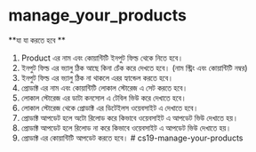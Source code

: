 # manage_your_products

**যা যা করতে হবে ** 



1. Product এর নাম এবং কোয়ান্টিটি ইনপুট ফিল্ড থেকে নিতে হবে। 
2. ইনপুট ফিল্ড এর ভ্যালু ঠিক আছে কিনা চেঁক করে দেখতে হবে। (নাম স্ট্রিং এবং কোয়ান্টিটি নম্বর)
3. ইনপুট ফিল্ড এর ভ্যালু ঠিক না থাকলে এরর হ্যান্ডেল করতে হবে। 
4. প্রোডাক্ট এর নাম এবং কোয়ান্টিটি লোকাল স্টোরেজ এ সেট করতে হবে।
5. লোকাল স্টোরেজ এর ডাটা কনসোল এ টেবিল ভিউ করে দেখাতে হবে। 
6. লোকাল স্টোরেজ থেকে প্রোডাক্ট এর ডিটেইলস ওয়েবসাইট এ দেখাতে হবে। 
1. প্রোডাক্ট আপডেট হলে অটো রিলোড করে কিভাবে ওয়েবসাইট এ আপডেট ভিউ দেখাতে হয়। 
2. প্রোডাক্ট আপডেট হলে রিলোড না করে কিভাবে ওয়েবসাইট এ আপডেট ভিউ দেখাতে হয়। 
7. প্রোডাক্ট এর কোয়ান্টিটি আপডেট করতে হবে। 
#   c s 1 9 - m a n a g e - y o u r - p r o d u c t s  
 